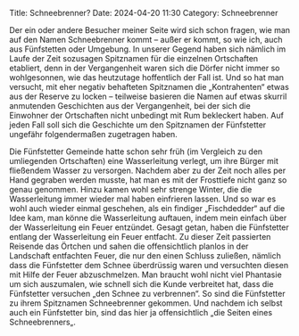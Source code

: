 Title: Schneebrenner?
Date: 2024-04-20 11:30
Category: Schneebrenner


Der ein oder andere Besucher meiner Seite wird sich schon fragen, wie man auf den Namen Schneebrenner kommt – außer er kommt, so wie ich, auch aus Fünfstetten oder Umgebung. In unserer Gegend haben sich nämlich im Laufe der Zeit sozusagen Spitznamen für die einzelnen Ortschaften etabliert, denn in der Vergangenheit waren sich die Dörfer nicht immer so wohlgesonnen, wie das heutzutage hoffentlich der Fall ist. Und so hat man versucht, mit eher negativ behafteten Spitznamen die „Kontrahenten“ etwas aus der Reserve zu locken – teilweise basieren die Namen auf etwas skurril anmutenden Geschichten aus der Vergangenheit, bei der sich die Einwohner der Ortschaften nicht unbedingt mit Rum bekleckert haben. Auf jeden Fall soll sich die Geschichte um den Spitznamen der Fünfstetter ungefähr folgendermaßen zugetragen haben.

Die Fünfstetter Gemeinde hatte schon sehr früh (im Vergleich zu den umliegenden Ortschaften) eine Wasserleitung verlegt, um ihre Bürger mit fließendem Wasser zu versorgen. Nachdem aber zu der Zeit noch alles per Hand gegraben werden musste, hat man es mit der Frosttiefe nicht ganz so genau genommen. Hinzu kamen wohl sehr strenge Winter, die die Wasserleitung immer wieder mal haben einfrieren lassen. Und so war es wohl auch wieder einmal geschehen, als ein findiger „Fischdedder“ auf die Idee kam, man könne die Wasserleitung auftauen, indem mein einfach über der Wasserleitung ein Feuer entzündet. Gesagt getan, haben die Fünfstetter entlang der Wasserleitung ein Feuer entfacht. Zu dieser Zeit passierten Reisende das Örtchen und sahen die offensichtlich planlos in der Landschaft entfachten Feuer, die nur den einen Schluss zuließen, nämlich dass die Fünfstetter dem Schnee überdrüssig waren und versuchten diesen mit Hilfe der Feuer abzuschmelzen. Man braucht wohl nicht viel Phantasie um sich auszumalen, wie schnell sich die Kunde verbreitet hat, dass die Fünfstetter versuchen „den Schnee zu verbrennen“. So sind die Fünfstetter zu ihrem Spitznamen Schneebrenner gekommen. Und nachdem ich selbst auch ein Fünfstetter bin, sind das hier ja offensichtlich „die Seiten eines Schneebrenners„.
